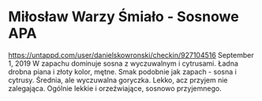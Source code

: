 # Miłosław Warzy Śmiało - Sosnowe APA
https://untappd.com/user/danielskowronski/checkin/927104516
September 1, 2019
W zapachu dominuje sosna z wyczuwalnym i cytrusami. Ładna drobna piana i złoty kolor, mętne. Smak podobnie jak zapach - sosna i cytrusy. Średnia, ale wyczuwalna goryczka. Lekko, acz przyjem nie zalegająca. Ogólnie lekkie i orzeźwiające, sosnowo przyjemnego.